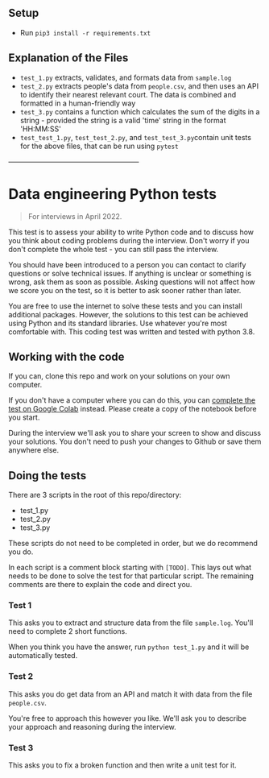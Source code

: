 ## Setup

- Run `pip3 install -r requirements.txt`

## Explanation of the Files

- `test_1.py` extracts, validates, and formats data from `sample.log`
- `test_2.py` extracts people's data from `people.csv`, and then uses an API to identify their nearest relevant court. The data is combined and formatted in a human-friendly way
- `test_3.py` contains a function which calculates the sum of the digits in a string - provided the string is a valid 'time' string in the format 'HH:MM:SS'
- `test_test_1.py`, `test_test_2.py`, and `test_test_3.py`contain unit tests for the above files, that can be run using `pytest`

–––––––––––––––––––––––––––––––––––––

# Data engineering Python tests

> For interviews in April 2022.

This test is to assess your ability to write Python code and to discuss how you think about coding problems during the interview. Don't worry if you don't complete the whole test - you can still pass the interview.

You should have been introduced to a person you can contact to clarify questions or solve technical issues. If anything is unclear or something is wrong, ask them as soon as possible. Asking questions will not affect how we score you on the test, so it is better to ask sooner rather than later.

You are free to use the internet to solve these tests and you can install additional packages. However, the solutions to this test can be achieved using Python and its standard libraries. Use whatever you're most comfortable with. This coding test was written and tested with python 3.8.

## Working with the code

If you can, clone this repo and work on your solutions on your own computer.

If you don't have a computer where you can do this, you can [complete the test on Google Colab](https://colab.research.google.com/drive/1jIYgeEKarkr6FHAnys6wVSoTIl24PjW6?usp=sharing) instead. Please create a copy of the notebook before you start.

During the interview we'll ask you to share your screen to show and discuss your solutions. You don't need to push your changes to Github or save them anywhere else.

## Doing the tests

There are 3 scripts in the root of this repo/directory:

- test_1.py
- test_2.py
- test_3.py

These scripts do not need to be completed in order, but we do recommend you do.

In each script is a comment block starting with `[TODO]`. This lays out what needs to be done to solve the test for that particular script. The remaining comments are there to explain the code and direct you.

### Test 1

This asks you to extract and structure data from the file `sample.log`. You'll need to complete 2 short functions.

When you think you have the answer, run `python test_1.py` and it will be automatically tested.

### Test 2

This asks you do get data from an API and match it with data from the file `people.csv`.

You're free to approach this however you like. We'll ask you to describe your approach and reasoning during the interview.

### Test 3

This asks you to fix a broken function and then write a unit test for it.
